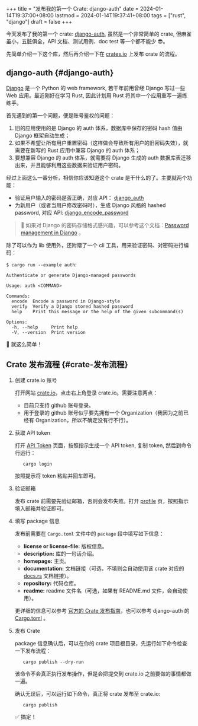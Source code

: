 +++
title = "发布我的第一个 Crate: django-auth"
date = 2024-01-14T19:37:00+08:00
lastmod = 2024-01-14T19:37:41+08:00
tags = ["rust", "django"]
draft = false
+++

今天发布了我的第一个 crate: [django-auth](https://crates.io/crates/django-auth), 虽然是一个非常简单的 crate, 但麻雀虽小，五脏俱全，API 文档、测试用例、doc test 等一个都不能少 😎。

先简单介绍一下这个库，然后再介绍一下在 [crates.io](https://crates.io/) 上发布 crate 的流程。


## django-auth {#django-auth}

[Django](https://www.djangoproject.com/) 是一个 Python 的 web framework, 若干年前用曾经 Django 写过一些 Web 应用。最近刚好在学习 Rust, 因此计划用 Rust 将其中一个应用重写一遍练练手。

首先遇到的第一个问题，便是账号鉴权的问题：

1.  旧的应用使用的是 Django 的 auth 体系，数据库中保存的密码 hash 值由 Django 框架自动生成；
2.  如果不希望让所有用户重置密码（这样做会导致所有用户的旧密码失效），就需要在新写的 Rust 应用中兼容 Django 的 auth 体系；
3.  要想兼容 Django 的 auth 体系，就需要将 Django 生成的 auth 数据库表迁移出来，并且能够利用这些数据来验证用户密码。

经过上面这么一番分析，相信你应该知道这个 crate 是干什么的了。主要就两个功能：

-   验证用户输入的密码是否正确，对应 API： [django_auth](https://docs.rs/django-auth/latest/django_auth/fn.django_auth.html)
-   为新用户（或者当用户修改密码时），生成 Django 风格的 hashed password, 对应
    API: [django_encode_password](https://docs.rs/django-auth/latest/django_auth/fn.django_encode_password.html)

> 🌟 如果对 Django 的密码存储格式感兴趣，可以参考这个文档：[Password management in
> Django](https://docs.djangoproject.com/en/5.0/topics/auth/passwords/) 。

除了可以作为 lib 使用外，还附赠了一个 cli 工具，用来验证密码、对密码进行编码：

`$ cargo run --example auth`:

```text
Authenticate or generate Django-managed passwords

Usage: auth <COMMAND>

Commands:
  encode  Encode a password in Django-style
  verify  Verify a Django stored hashed password
  help    Print this message or the help of the given subcommand(s)

Options:
  -h, --help     Print help
  -V, --version  Print version
```

🚀 就这么简单！


## Crate 发布流程 {#crate-发布流程}

1.  创建 crate.io 账号

    打开网站 [crate.io](https://crates.io/)，点击右上角登录 crate.io。需要注意两点：

    -   目前只支持 github 账号登录。
    -   用于登录的 github 账号似乎要先拥有一个 Organization（我因为之前已经有
        Organization，所以不确定没有行不行）。

2.  获取 API token

    打开 [API Token](https://crates.io/settings/tokens) 页面，按照指示生成一个 API token, 复制 token, 然后到命令行运行：
    ```shell
       cargo login
    ```
    按照提示将 token 粘贴并回车即可。

3.  验证邮箱

    发布 crate 前需要先验证邮箱，否则会发布失败。打开 [profile](https://crates.io/settings/profile) 页，按照指示填入邮箱并验证即可。

4.  填写 package 信息

    发布前需要在 `Cargo.toml` 文件中的 `package` 段中填写如下信息：

    -   **license or license-file:** 版权信息。
    -   **description:** 库的一句话介绍。
    -   **homepage:** 主页。
    -   **documentation:** 文档链接（可选，不填则会自动使用该 crate 对应的 [docs.rs](https://docs.rs/)
        文档链接）。
    -   **repository:** 代码仓库。
    -   **readme:** readme 文件名（可选，如果有 README.md 文件，会自动使用）。

    更详细的信息可以参考 [官方的 Crate 发布指南](https://doc.rust-lang.org/cargo/reference/publishing.html)，也可以参考 django-auth 的
    [Cargo.toml](https://github.com/mindeng/django-auth/blob/main/Cargo.toml) 。

5.  发布 Crate

    package 信息确认后，可以在你的 crate 项目根目录，先运行如下命令检查一下发布流程：
    ```shell
       cargo publish --dry-run
    ```
    该命令不会真正执行发布操作，但是会把提交到 crate.io 之前要做的事情都做一遍。

    确认无误后，可以运行如下命令，真正将 crate 发布至 crate.io:
    ```shell
       cargo publish
    ```
    ✅ 搞定！
